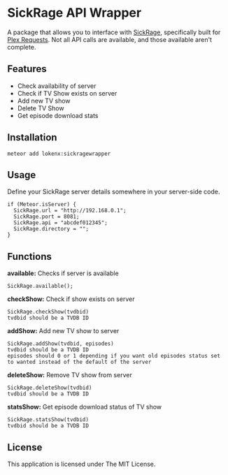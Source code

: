 # SickRage API Wrapper

A package that allows you to interface with [SickRage](http://www.sickrage.tv/), specifically built for [Plex Requests](https://github.com/lokenx/plexrequests-meteor/). Not all API calls are available, and those available aren't complete.

## Features
- Check availability of server
- Check if TV Show exists on server
- Add new TV show
- Delete TV Show
- Get episode download stats

## Installation

`meteor add lokenx:sickragewrapper`

## Usage

Define your SickRage server details somewhere in your server-side code.

    if (Meteor.isServer) {
      SickRage.url = "http://192.168.0.1";
      SickRage.port = 8081;
      SickRage.api = "abcdef012345";
      SickRage.directory = "";
    }

## Functions

**available:** Checks if server is available

    SickRage.available();

**checkShow:** Check if show exists on server

    SickRage.checkShow(tvdbid)
    tvdbid should be a TVDB ID

**addShow:** Add new TV show to server

    SickRage.addShow(tvdbid, episodes)
    tvdbid should be a TVDB ID
    episodes should 0 or 1 depending if you want old episodes status set to wanted instead of the default of the server

**deleteShow:** Remove TV show from server

    SickRage.deleteShow(tvdbid)
    tvdbid should be a TVDB ID

**statsShow:** Get episode download status of TV show

    SickRage.statsShow(tvdbid)
    tvdbid should be a TVDB ID

## License

This application is licensed under The MIT License.
